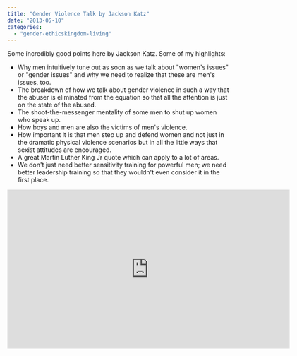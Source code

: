 ```yaml
---
title: "Gender Violence Talk by Jackson Katz"
date: "2013-05-10"
categories: 
  - "gender-ethicskingdom-living"
---
```


Some incredibly good points here by Jackson Katz. Some of my highlights:

- Why men intuitively tune out as soon as we talk about "women's issues" or "gender issues" and why we need to realize that these are men's issues, too.
- The breakdown of how we talk about gender violence in such a way that the abuser is eliminated from the equation so that all the attention is just on the state of the abused.
- The shoot-the-messenger mentality of some men to shut up women who speak up.
- How boys and men are also the victims of men's violence.
- How important it is that men step up and defend women and not just in the dramatic physical violence scenarios but in all the little ways that sexist attitudes are encouraged.
- A great Martin Luther King Jr quote which can apply to a lot of areas.
- We don't just need better sensitivity training for powerful men; we need better leadership training so that they wouldn't even consider it in the first place.

<!--more-->

<iframe src="http://www.youtube.com/embed/KTvSfeCRxe8" height="360" width="640" allowfullscreen frameborder="0"></iframe>
